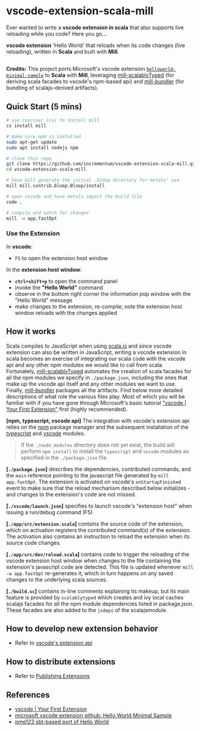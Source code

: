 # vscode-extension-scala-mill

Ever wanted to write a **vscode extension in scala** that also supports live reloading while you code? Here you go...


**vscode extension** 'Hello World' that reloads when its code changes (live reloading), written in **Scala** and built with **Mill**. 

##
**Credits:** This project ports Microsoft's vscode extension [```helloworld-minimal-sample```](https://github.com/Microsoft/vscode-extension-samples/tree/main/helloworld-minimal-sample)
to **Scala** with **Mill**, leveraging [mill-scalablyTyped](https://github.com/lolgab/mill-scalablytyped) (for deriving scala facades to vscode's npm-based api) and [mill-bundler](https://github.com/nafg/mill-bundler) (for bundling of scalajs-derived artifacts).


## Quick Start (5 mins)

```sh
# use coursier (cs) to install mill
cs install mill

# make sure npm is installed
sudo apt-get update
sudo apt install nodejs npm

# clone this repo
git clone https://github.com/incrementum/vscode-extension-scala-mill.git
cd vscode-extension-scala-mill

# have mill generate the initial .bloop directory for metals' use
mill mill.contrib.bloop.Bloop/install

# open vscode and have metals import the build file
code . 

# compile and watch for changes
mill -w app.fastOpt 
```

### Use the Extension

In **vscode**:
- ```F5``` to open the extension host window

In the **extension host window**: 
- **```ctrl+shift+p```** to open the command panel
- invoke the **"Hello World"** command
- observe in the bottom right corner the information pop window with the "Hello World" message
- make changes to the extension, re-compile; note the extension host window reloads with the changes applied

## How it works

Scala compiles to JavaScript when using [scala.js](https://www.scala-js.org/) and since vscode extension can also be written in JavaScript, writing a vscode extension in scala becomes an exercise of integrating our scala code with the vscode api and any other npm modules we would like to call from scala. Fortunately, [mill-scalablyTyped](https://github.com/lolgab/mill-scalablytyped) automates the creation of scala facades for all the npm modules we specify in ```./package.json```, including the ones that make up the vscode api itself and any other modules we want to use. Finally, [mill-bundler](https://github.com/nafg/mill-bundler) packages all the artifacts. Find below more detailed descriptions of what role the various files play. Most of which you will be familiar with if you have gone through Microsoft's basic tutorial ["vscode | Your First Extension"](https://code.visualstudio.com/api/get-started/your-first-extension) first (highly recommended).

**[npm, typescript, vscode api]** The integration with vscode's extension api relies on the [npm](https://www.npmjs.com/) package manager and the subsequent installation of the [typescript](https://www.typescriptlang.org/) and [vscode](https://code.visualstudio.com/api) modules.

> If the ```./node_modules``` directory does not yet exist, the build will perform ```npm install``` to install the `typescript` and `vscode` modules as specified in the ```./package.json``` file.

**[```./package.json```]** describes the dependencies, contributed commands, and the ```main``` reference pointing to the javascript file generated by ```mill app.fastOpt```. The extension is activated on vscode's ```onStartupFinished``` event to make sure that the reload mechanism described below initializes - and changes to the extension's code are not missed.

**[```./vscode/launch.json```]** specifies to launch vscode's "extension host" when issuing a run/debug command (F5)

**[```./app/src/extension.scala```]** contains the source code of the extension, which on activation registers the contributed command(s) of the extension. The activation also contains
an instruction to reload the extension when its source code changes. 

**[```./app/src/dev/reload.scala```]** contains code to trigger the reloading of the vscode extension host window when changes to the file containing the extension's javascript code are detected. This file is updated whenever ```mill -w app.fastOpt``` re-generates it, which in turn happens on any saved changes to the underlying scala sources.

**[```./build.sc```]** contains in-line comments explaining its makeup, but its main feature is provided by `scalablytyped` which creates and ivy local caches scalajs facades for all the npm module dependencies listed in package.json. These facades are also added to the `jsdeps` of the scalajsmodule.

## How to develop new extension behavior

- Refer to [vscode's extension api](https://code.visualstudio.com/api)

## How to distribute extensions

- Refer to [Publishing Extensions](https://code.visualstudio.com/api/working-with-extensions/publishing-extension)

## References

* [vscode | Your First Extension](https://code.visualstudio.com/api/get-started/your-first-extension)
* [microsoft vscode extension github: Hello World Minimal Sample](https://github.com/Microsoft/vscode-extension-samples/tree/main/helloworld-minimal-sample)
* [pme123 sbt-based port of Hello World](https://github.com/pme123/vscode-scalajs-hello)

